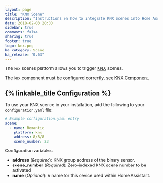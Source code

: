 ```yaml
---
layout: page
title: "KNX Scene"
description: "Instructions on how to integrate KNX Scenes into Home Assistant."
date: 2018-02-03 20:00
sidebar: true
comments: false
sharing: true
footer: true
logo: knx.png
ha_category: Scene
ha_release: "0.63"
---
```


The `knx` scenes platform allows you to trigger [KNX](http://www.knx.org) scenes.

The `knx` component must be configured correctly, see [KNX Component](/components/knx).

## {% linkable_title Configuration %}

To use your KNX scence in your installation, add the following to your `configuration.yaml` file:

```yaml
# Example configuration.yaml entry
scene:
  - name: Romantic
    platform: knx
    address: 8/8/8
    scene_number: 23
```

Configuration variables:

- **address** (*Required*): KNX group address of the binary sensor.
- **scene_number** (*Required*): Zero-indexed KNX scene number to be activated
- **name** (*Optional*): A name for this device used within Home Assistant.

